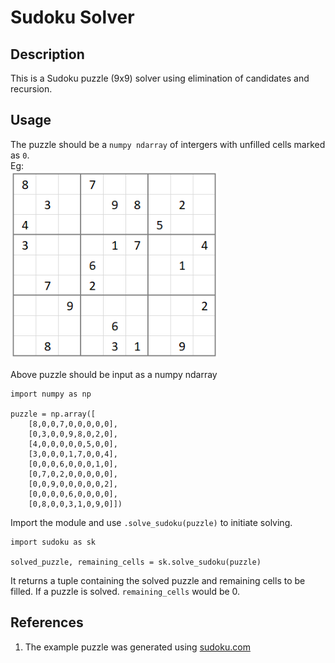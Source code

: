 # Sudoku Solver
## Description
This is a Sudoku puzzle (9x9) solver using elimination of candidates and recursion.

## Usage
The puzzle should be a `numpy ndarray` of intergers with unfilled cells marked as `0`.  
Eg:  
<img src="img/puzzle1.PNG"
     alt="Sudoku Puzzle"
     height="300px" />  

Above puzzle should be input as a numpy ndarray  
```
import numpy as np  

puzzle = np.array([  
    [8,0,0,7,0,0,0,0,0],  
    [0,3,0,0,9,8,0,2,0],  
    [4,0,0,0,0,0,5,0,0],  
    [3,0,0,0,1,7,0,0,4],  
    [0,0,0,6,0,0,0,1,0],  
    [0,7,0,2,0,0,0,0,0],  
    [0,0,9,0,0,0,0,0,2],  
    [0,0,0,0,6,0,0,0,0],  
    [0,8,0,0,3,1,0,9,0]])
```

Import the module and use `.solve_sudoku(puzzle)` to initiate solving.

```
import sudoku as sk  

solved_puzzle, remaining_cells = sk.solve_sudoku(puzzle)
```
It returns a tuple containing the solved puzzle and remaining cells to be filled. If a puzzle is solved. `remaining_cells` would be 0.  

## References

1. The example puzzle was generated using [sudoku.com](https://sudoku.com)